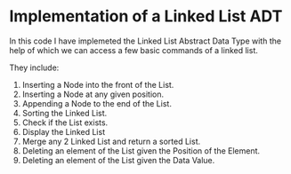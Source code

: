 # Implementation of a Linked List ADT

In this code I have implemeted the Linked List Abstract Data Type with the help of which we can access a few basic commands of a linked list.

They include:

1.  Inserting a Node into the front of the List.
2.  Inserting a Node at any given position.
3.  Appending a Node to the end of the List.
4.  Sorting the Linked List.
5.  Check if the List exists.
6.  Display the Linked List
7.  Merge any 2 Linked List and return a sorted List.
8.  Deleting an element of the List given the Position of the Element.
9.  Deleting an element of the List given the Data Value.

